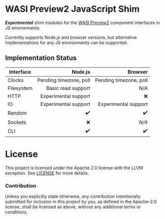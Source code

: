 # WASI Preview2 JavaScript Shim

_**Experimental**_ shim modules for the [WASI Preview2](https://github.com/bytecodealliance/preview2-prototyping) component interfaces in JS environments.

Currently supports Node.js and browser versions, but alternative implementations for any JS environments can be supported.

## Implementation Status

| Interface       | Node.js                      | Browser                      |
| --------------- | ----------------------------:|-----------------------------:|
| Clocks          | Pending timezone, poll       | Pending timezone, poll       |
| Filesystem      | Basic read support           | _N/A_                        |
| HTTP            | Experimental support         | :x:                          |
| IO              | Experimental support         | Experimental support         |
| Random          | :heavy_check_mark:           | :heavy_check_mark:           |
| Sockets         | :x:                          | _N/A_                        |
| CLI             | :heavy_check_mark:           | :heavy_check_mark:           |

# License

This project is licensed under the Apache 2.0 license with the LLVM exception.
See [LICENSE](LICENSE) for more details.

### Contribution

Unless you explicitly state otherwise, any contribution intentionally submitted
for inclusion in this project by you, as defined in the Apache-2.0 license,
shall be licensed as above, without any additional terms or conditions.
